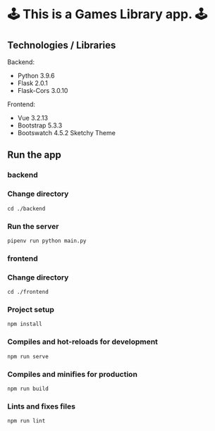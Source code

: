 # 🕹️ This is a Games Library app. 🕹️

## Technologies / Libraries

Backend:

- Python 3.9.6
- Flask 2.0.1
- Flask-Cors 3.0.10

Frontend:

- Vue 3.2.13
- Bootstrap 5.3.3
- Bootswatch 4.5.2 Sketchy Theme

## Run the app

### backend

### Change directory

```
cd ./backend
```

### Run the server

```
pipenv run python main.py
```

### frontend

### Change directory

```
cd ./frontend
```

### Project setup

```
npm install
```

### Compiles and hot-reloads for development

```
npm run serve
```

### Compiles and minifies for production

```
npm run build
```

### Lints and fixes files

```
npm run lint
```
